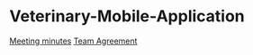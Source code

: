 # Veterinary-Mobile-Application

[Meeting minutes](https://docs.google.com/document/d/1eC7CChSIsMgfoYm240i-_MxgW-rvhlo8xhlCHEKzfy0/edit?usp=sharing)
[Team Agreement](https://docs.google.com/document/d/1WqlckMykVUYG5-aNAPOabDL0_C9mq6pPicYc81mMzKU/edit?usp=sharing)
